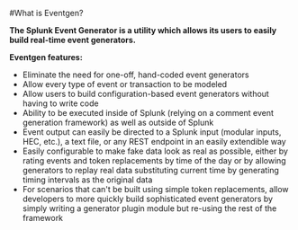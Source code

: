 #What is Eventgen?

**The Splunk Event Generator is a utility which allows its users to easily build real-time event generators.**

**Eventgen features:**
* Eliminate the need for one-off, hand-coded event generators
* Allow every type of event or transaction to be modeled
* Allow users to build configuration-based event generators without having to write code
* Ability to be executed inside of Splunk (relying on a comment event generation framework) as well as outside of Splunk
* Event output can easily be directed to a Splunk input (modular inputs, HEC, etc.), a text file, or any REST endpoint in an easily extendible way
* Easily configurable to make fake data look as real as possible, either by rating events and token replacements by time of the day or by allowing generators to replay real data substituting current time by generating timing intervals as the original data
* For scenarios that can't be built using simple token replacements, allow developers to more quickly build sophisticated event generators by simply writing a generator plugin module but re-using the rest of the framework

